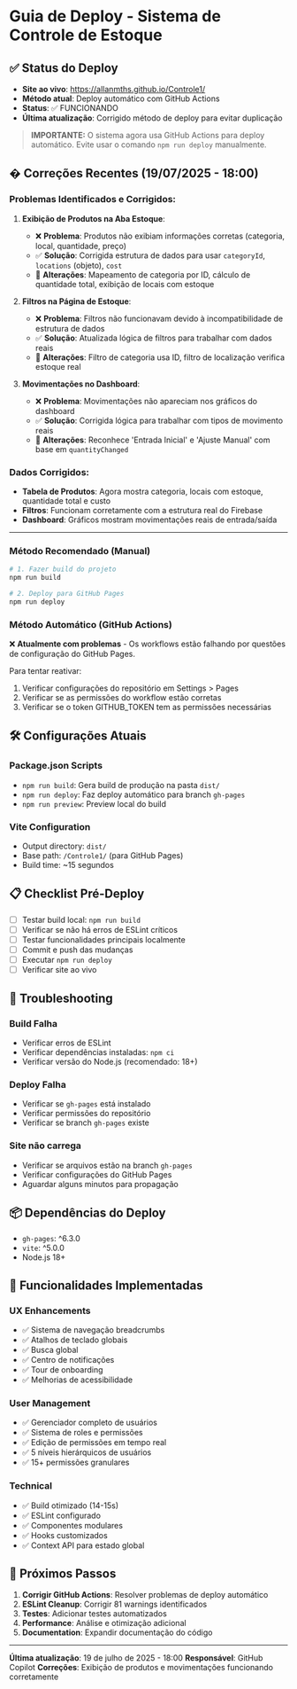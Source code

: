 # Guia de Deploy - Sistema de Controle de Estoque

## ✅ Status do Deploy

- **Site ao vivo**: https://allanmths.github.io/Controle1/
- **Método atual**: Deploy automático com GitHub Actions
- **Status**: ✅ FUNCIONANDO
- **Última atualização**: Corrigido método de deploy para evitar duplicação

> **IMPORTANTE:** O sistema agora usa GitHub Actions para deploy automático.
> Evite usar o comando `npm run deploy` manualmente.

## � Correções Recentes (19/07/2025 - 18:00)

### Problemas Identificados e Corrigidos:

1. **Exibição de Produtos na Aba Estoque**:
   - ❌ **Problema**: Produtos não exibiam informações corretas (categoria, local, quantidade, preço)
   - ✅ **Solução**: Corrigida estrutura de dados para usar `categoryId`, `locations` (objeto), `cost`
   - 🔧 **Alterações**: Mapeamento de categoria por ID, cálculo de quantidade total, exibição de locais com estoque

2. **Filtros na Página de Estoque**:
   - ❌ **Problema**: Filtros não funcionavam devido à incompatibilidade de estrutura de dados
   - ✅ **Solução**: Atualizada lógica de filtros para trabalhar com dados reais
   - 🔧 **Alterações**: Filtro de categoria usa ID, filtro de localização verifica estoque real

3. **Movimentações no Dashboard**:
   - ❌ **Problema**: Movimentações não apareciam nos gráficos do dashboard
   - ✅ **Solução**: Corrigida lógica para trabalhar com tipos de movimento reais
   - 🔧 **Alterações**: Reconhece 'Entrada Inicial' e 'Ajuste Manual' com base em `quantityChanged`

### Dados Corrigidos:
- **Tabela de Produtos**: Agora mostra categoria, locais com estoque, quantidade total e custo
- **Filtros**: Funcionam corretamente com a estrutura real do Firebase
- **Dashboard**: Gráficos mostram movimentações reais de entrada/saída

---

### Método Recomendado (Manual)

```bash
# 1. Fazer build do projeto
npm run build

# 2. Deploy para GitHub Pages
npm run deploy
```

### Método Automático (GitHub Actions)

❌ **Atualmente com problemas** - Os workflows estão falhando por questões de configuração do GitHub Pages.

Para tentar reativar:
1. Verificar configurações do repositório em Settings > Pages
2. Verificar se as permissões do workflow estão corretas
3. Verificar se o token GITHUB_TOKEN tem as permissões necessárias

## 🛠️ Configurações Atuais

### Package.json Scripts
- `npm run build`: Gera build de produção na pasta `dist/`
- `npm run deploy`: Faz deploy automático para branch `gh-pages`
- `npm run preview`: Preview local do build

### Vite Configuration
- Output directory: `dist/`
- Base path: `/Controle1/` (para GitHub Pages)
- Build time: ~15 segundos

## 📋 Checklist Pré-Deploy

- [ ] Testar build local: `npm run build`
- [ ] Verificar se não há erros de ESLint críticos
- [ ] Testar funcionalidades principais localmente
- [ ] Commit e push das mudanças
- [ ] Executar `npm run deploy`
- [ ] Verificar site ao vivo

## 🔧 Troubleshooting

### Build Falha
- Verificar erros de ESLint
- Verificar dependências instaladas: `npm ci`
- Verificar versão do Node.js (recomendado: 18+)

### Deploy Falha
- Verificar se `gh-pages` está instalado
- Verificar permissões do repositório
- Verificar se branch `gh-pages` existe

### Site não carrega
- Verificar se arquivos estão na branch `gh-pages`
- Verificar configurações do GitHub Pages
- Aguardar alguns minutos para propagação

## 📦 Dependências do Deploy

- `gh-pages`: ^6.3.0
- `vite`: ^5.0.0
- Node.js 18+

## 🎯 Funcionalidades Implementadas

### UX Enhancements
- ✅ Sistema de navegação breadcrumbs
- ✅ Atalhos de teclado globais
- ✅ Busca global
- ✅ Centro de notificações
- ✅ Tour de onboarding
- ✅ Melhorias de acessibilidade

### User Management
- ✅ Gerenciador completo de usuários
- ✅ Sistema de roles e permissões
- ✅ Edição de permissões em tempo real
- ✅ 5 níveis hierárquicos de usuários
- ✅ 15+ permissões granulares

### Technical
- ✅ Build otimizado (14-15s)
- ✅ ESLint configurado
- ✅ Componentes modulares
- ✅ Hooks customizados
- ✅ Context API para estado global

## 📅 Próximos Passos

1. **Corrigir GitHub Actions**: Resolver problemas de deploy automático
2. **ESLint Cleanup**: Corrigir 81 warnings identificados
3. **Testes**: Adicionar testes automatizados
4. **Performance**: Análise e otimização adicional
5. **Documentation**: Expandir documentação do código

---

**Última atualização**: 19 de julho de 2025 - 18:00
**Responsável**: GitHub Copilot
**Correções**: Exibição de produtos e movimentações funcionando corretamente
